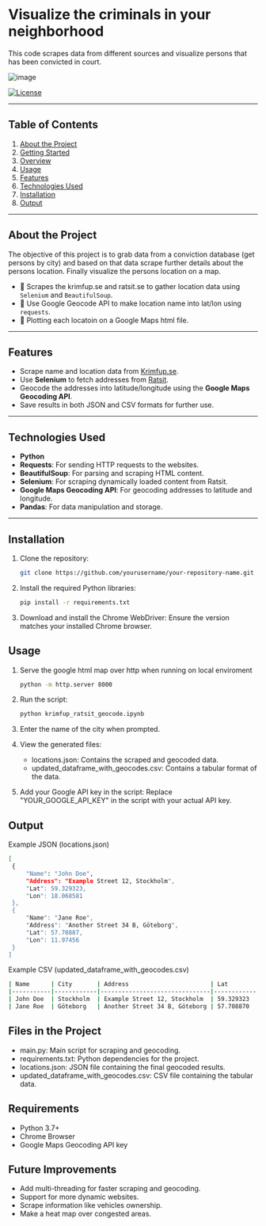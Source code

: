 # **Visualize the criminals in your neighborhood**

This code scrapes data from different sources and visualize persons that has been convicted in court.

![image](https://github.com/user-attachments/assets/0a22dcb4-b201-45c2-b258-ce461e506ea5)


[![License](https://img.shields.io/badge/license-MIT-blue.svg)](LICENSE)


---

## **Table of Contents**

1. [About the Project](#about-the-project)
2. [Getting Started](#getting-started)
3. [Overview](#overview)
4. [Usage](#usage)
5. [Features](#features)
6. [Technologies Used](#technologies-used)
7. [Installation](#installation)
8. [Output](#output)


---
## **About the Project**

The objective of this project is to grab data from a conviction database (get persons by city) and based on that data scrape further details about the persons location.
Finally visualize the persons location on a map.
- 🛒 Scrapes the krimfup.se and ratsit.se to gather location data using `Selenium` and `BeautifulSoup`.
- 🧠 Use Google Geocode API to make location name into lat/lon using `requests`.
- 📩 Plotting each locatoin on a Google Maps html file.


---

## **Features**
- Scrape name and location data from [Krimfup.se](https://www.krimfup.se/search).
- Use **Selenium** to fetch addresses from [Ratsit](https://www.ratsit.se).
- Geocode the addresses into latitude/longitude using the **Google Maps Geocoding API**.
- Save results in both JSON and CSV formats for further use.

---

## **Technologies Used**
- **Python**
- **Requests**: For sending HTTP requests to the websites.
- **BeautifulSoup**: For parsing and scraping HTML content.
- **Selenium**: For scraping dynamically loaded content from Ratsit.
- **Google Maps Geocoding API**: For geocoding addresses to latitude and longitude.
- **Pandas**: For data manipulation and storage.

---

## **Installation**

1. Clone the repository:
   ```bash
   git clone https://github.com/yourusername/your-repository-name.git
2. Install the required Python libraries:
   ```bash
   pip install -r requirements.txt
3. Download and install the Chrome WebDriver:
   Ensure the version matches your installed Chrome browser.

## Usage
1. Serve the google html map over http when running on local enviroment
    ```bash
    python -m http.server 8000

2. Run the script:
     ```bash
   python krimfup_ratsit_geocode.ipynb

3. Enter the name of the city when prompted.

4. View the generated files:
   - locations.json: Contains the scraped and geocoded data.
   - updated_dataframe_with_geocodes.csv: Contains a tabular format of the data.
   
6. Add your Google API key in the script:
   Replace "YOUR_GOOGLE_API_KEY" in the script with your actual API key.

## **Output**
   Example JSON (locations.json)
   ```bash
   [
    {
        "Name": "John Doe",
        "Address": "Example Street 12, Stockholm",
        "Lat": 59.329323,
        "Lon": 18.068581
    },
    {
        "Name": "Jane Roe",
        "Address": "Another Street 34 B, Göteborg",
        "Lat": 57.70887,
        "Lon": 11.97456
    }
]
 ```
Example CSV (updated_dataframe_with_geocodes.csv)
   ```bash
| Name      | City       | Address                       | Lat        | Lon        |
|-----------|------------|-------------------------------|------------|------------|
| John Doe  | Stockholm  | Example Street 12, Stockholm  | 59.329323  | 18.068581  |
| Jane Roe  | Göteborg   | Another Street 34 B, Göteborg | 57.708870  | 11.974560  |
```

## **Files in the Project**
- main.py: Main script for scraping and geocoding.
- requirements.txt: Python dependencies for the project.
- locations.json: JSON file containing the final geocoded results.
- updated_dataframe_with_geocodes.csv: CSV file containing the tabular data.

## **Requirements**
- Python 3.7+
- Chrome Browser
- Google Maps Geocoding API key


## **Future Improvements**
- Add multi-threading for faster scraping and geocoding.
- Support for more dynamic websites.
- Scrape information like vehicles ownership.
- Make a heat map over congested areas.


